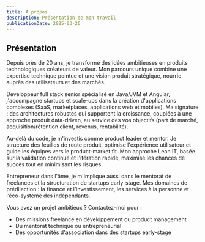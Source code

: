 ```yaml
---
title: A propos
description: Présentation de mon travail
publicationDate: 2025-03-26
---
```


## Présentation

Depuis près de 20 ans, je transforme des idées ambitieuses en produits technologiques créateurs de valeur. Mon parcours unique combine une expertise technique pointue et une vision produit stratégique, nourrie auprès des utilisateurs et des marchés.

Développeur full stack senior spécialisé en Java/JVM et Angular, j'accompagne startups et scale-ups dans la création d'applications complexes (SaaS, marketplaces, applications web et mobiles). Ma signature : des architectures robustes qui supportent la croissance, couplées à une approche produit data-driven, au service des vos objectifs (part de marché, acquisition/rétention client, revenus, rentabilité).

Au-delà du code, je m'investis comme product leader et mentor. Je structure des feuilles de route produit, optimise l'expérience utilisateur et guide les équipes vers le product-market fit. Mon approche Lean IT, basée sur la validation continue et l'itération rapide, maximise les chances de succès tout en minimisant les risques.

Entrepreneur dans l'âme, je m'implique aussi dans le mentorat de freelances et la structuration de startups early-stage. Mes domaines de prédilection : la finance et l’investissement, les services à la personne et l’éco-système des indépendants.

Vous avez un projet ambitieux ? Contactez-moi pour :
- Des missions freelance en développement ou product management
- Du mentorat technique ou entrepreneurial
- Des opportunités d'association dans des startups early-stage
